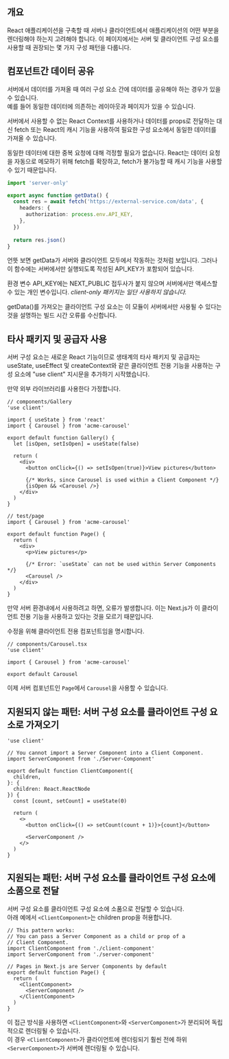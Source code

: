 ## 개요
React 애플리케이션을 구축할 때 서버나 클라이언트에서 애플리케이션의 어떤 부분을 렌더링해야 하는지 고려해야 합니다. 
이 페이지에서는 서버 및 클라이언트 구성 요소를 사용할 때 권장되는 몇 가지 구성 패턴을 다룹니다.


## 컴포넌트간 데이터 공유

서버에서 데이터를 가져올 때 여러 구성 요소 간에 데이터를 공유해야 하는 경우가 있을 수 있습니다.  
예를 들어 동일한 데이터에 의존하는 레이아웃과 페이지가 있을 수 있습니다.

서버에서 사용할 수 없는 React Context를 사용하거나 데이터를 props로 전달하는 대신 fetch 또는 React의 캐시 기능을 사용하여 필요한 구성 요소에서 동일한 데이터를 가져올 수 있습니다.

동일한 데이터에 대한 중복 요청에 대해 걱정할 필요가 없습니다. React는 데이터 요청을 자동으로 메모하기 위해 fetch를 확장하고, fetch가 불가능할 때 캐시 기능을 사용할 수 있기 때문입니다.

```ts
import 'server-only'

export async function getData() {
  const res = await fetch('https://external-service.com/data', {
    headers: {
      authorization: process.env.API_KEY,
    },
  })
 
  return res.json()
}
```

언뜻 보면 getData가 서버와 클라이언트 모두에서 작동하는 것처럼 보입니다. 
그러나 이 함수에는 서버에서만 실행되도록 작성된 API_KEY가 포함되어 있습니다.

환경 변수 API_KEY에는 NEXT_PUBLIC 접두사가 붙지 않으며 서버에서만 액세스할 수 있는 개인 변수입니다.
<i>client-only 패키지는 일단 사용하지 않습니다.</i>

getData()를 가져오는 클라이언트 구성 요소는 이 모듈이 서버에서만 사용될 수 있다는 것을 설명하는 빌드 시간 오류를 수신합니다.

## 타사 패키지 및 공급자 사용
서버 구성 요소는 새로운 React 기능이므로 생태계의 타사 패키지 및 공급자는 useState, useEffect 및 createContext와 같은 클라이언트 전용 기능을 사용하는 구성 요소에 "use client" 지시문을 추가하기 시작했습니다.  

만약 외부 라이브러리를 사용한다 가정합니다.
```tsx
// components/Gallery
'use client'
 
import { useState } from 'react'
import { Carousel } from 'acme-carousel'
 
export default function Gallery() {
  let [isOpen, setIsOpen] = useState(false)
 
  return (
    <div>
      <button onClick={() => setIsOpen(true)}>View pictures</button>
 
      {/* Works, since Carousel is used within a Client Component */}
      {isOpen && <Carousel />}
    </div>
  )
}

// test/page
import { Carousel } from 'acme-carousel'
 
export default function Page() {
  return (
    <div>
      <p>View pictures</p>
 
      {/* Error: `useState` can not be used within Server Components */}
      <Carousel />
    </div>
  )
}
```
만약 서버 환경내에서 사용하려고 하면, 오류가 발생합니다.
이는 Next.js가 <Carousel />이 클라이언트 전용 기능을 사용하고 있다는 것을 모르기 때문입니다.  

수정을 위해 클라이언트 전용 컴포넌트임을 명시합니다.
```tsx
// components/Carousel.tsx
'use client'
 
import { Carousel } from 'acme-carousel'
 
export default Carousel
```
이제 서버 컴포넌트인 `Page`에서 `Carousel`을 사용할 수 있습니다.

## 지원되지 않는 패턴: 서버 구성 요소를 클라이언트 구성 요소로 가져오기

```tsx
'use client'
 
// You cannot import a Server Component into a Client Component.
import ServerComponent from './Server-Component'
 
export default function ClientComponent({
  children,
}: {
  children: React.ReactNode
}) {
  const [count, setCount] = useState(0)
 
  return (
    <>
      <button onClick={() => setCount(count + 1)}>{count}</button>
 
      <ServerComponent />
    </>
  )
}

```


## 지원되는 패턴: 서버 구성 요소를 클라이언트 구성 요소에 소품으로 전달
서버 구성 요소를 클라이언트 구성 요소에 소품으로 전달할 수 있습니다.  
아래 예에서 `<ClientComponent>`는 children prop을 허용합니다.

```tsx
// This pattern works:
// You can pass a Server Component as a child or prop of a
// Client Component.
import ClientComponent from './client-component'
import ServerComponent from './server-component'
 
// Pages in Next.js are Server Components by default
export default function Page() {
  return (
    <ClientComponent>
      <ServerComponent />
    </ClientComponent>
  )
}
```
이 접근 방식을 사용하면 `<ClientComponent>`와 `<ServerComponent>`가 분리되어 독립적으로 렌더링될 수 있습니다.  
이 경우 `<ClientComponent>`가 클라이언트에 렌더링되기 훨씬 전에 하위 `<ServerComponent>`가 서버에 렌더링될 수 있습니다.